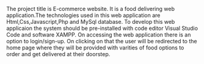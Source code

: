 The project title is E-commerce website. It is a food delivering web application.The technologies used in this web application are Html,Css,Javascript,Php and MySql database. To develop this web applicaion the system 
should be pre-installed with code editor Visual Studio Code and software XAMPP. 
On accessing the web application there is an option to login/sign-up. On clicking on that the user will be redirected to the home page where they will be provided with varities of food options to order and get 
delivered at their doorstep.
